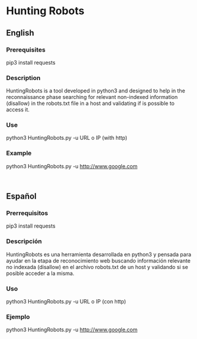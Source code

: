 # Hunting Robots

## English

### Prerequisites

pip3 install requests

### Description

HuntingRobots is a tool developed in python3 and designed to help in the reconnaissance phase searching for relevant non-indexed information (disallow) in the robots.txt file in a host and validating if is possible to access it.

### Use

python3 HuntingRobots.py -u URL o IP (with http)

### Example

python3 HuntingRobots.py -u http://www.google.com

<br/>


## Español

### Prerrequisitos

pip3 install requests

### Descripción

HuntingRobots es una herramienta desarrollada en python3 y pensada para ayudar en la etapa de reconocimiento web buscando información relevante no indexada (disallow) en el archivo robots.txt de un host y validando si se posible acceder a la misma. 

### Uso

python3 HuntingRobots.py -u URL o IP (con http)

### Ejemplo

python3 HuntingRobots.py -u http://www.google.com



